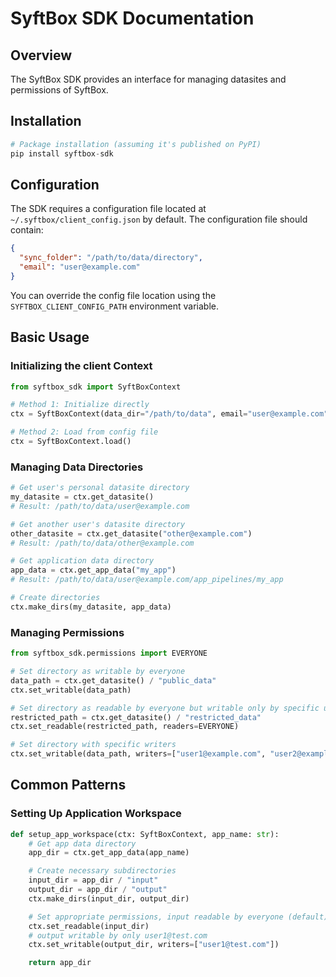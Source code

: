 # SyftBox SDK Documentation

## Overview

The SyftBox SDK provides an interface for managing datasites and permissions of SyftBox.

## Installation

```python
# Package installation (assuming it's published on PyPI)
pip install syftbox-sdk
```

## Configuration

The SDK requires a configuration file located at `~/.syftbox/client_config.json` by default. The configuration file should contain:

```json
{
  "sync_folder": "/path/to/data/directory",
  "email": "user@example.com"
}
```

You can override the config file location using the `SYFTBOX_CLIENT_CONFIG_PATH` environment variable.

## Basic Usage

### Initializing the client Context

```python
from syftbox_sdk import SyftBoxContext

# Method 1: Initialize directly
ctx = SyftBoxContext(data_dir="/path/to/data", email="user@example.com")

# Method 2: Load from config file
ctx = SyftBoxContext.load()
```

### Managing Data Directories

```python
# Get user's personal datasite directory
my_datasite = ctx.get_datasite()
# Result: /path/to/data/user@example.com

# Get another user's datasite directory
other_datasite = ctx.get_datasite("other@example.com")
# Result: /path/to/data/other@example.com

# Get application data directory
app_data = ctx.get_app_data("my_app")
# Result: /path/to/data/user@example.com/app_pipelines/my_app

# Create directories
ctx.make_dirs(my_datasite, app_data)
```

### Managing Permissions

```python
from syftbox_sdk.permissions import EVERYONE

# Set directory as writable by everyone
data_path = ctx.get_datasite() / "public_data"
ctx.set_writable(data_path)

# Set directory as readable by everyone but writable only by specific users
restricted_path = ctx.get_datasite() / "restricted_data"
ctx.set_readable(restricted_path, readers=EVERYONE)

# Set directory with specific writers
ctx.set_writable(data_path, writers=["user1@example.com", "user2@example.com"])
```

## Common Patterns

### Setting Up Application Workspace

```python
def setup_app_workspace(ctx: SyftBoxContext, app_name: str):
    # Get app data directory
    app_dir = ctx.get_app_data(app_name)

    # Create necessary subdirectories
    input_dir = app_dir / "input"
    output_dir = app_dir / "output"
    ctx.make_dirs(input_dir, output_dir)

    # Set appropriate permissions, input readable by everyone (default)
    ctx.set_readable(input_dir)
    # output writable by only user1@test.com
    ctx.set_writable(output_dir, writers=["user1@test.com"])

    return app_dir
```
